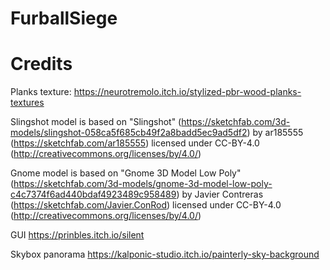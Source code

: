 # FurballSiege

# Credits

Planks texture: https://neurotremolo.itch.io/stylized-pbr-wood-planks-textures

Slingshot model is based on "Slingshot" (https://sketchfab.com/3d-models/slingshot-058ca5f685cb49f2a8badd5ec9ad5df2) by ar185555 (https://sketchfab.com/ar185555) licensed under CC-BY-4.0 (http://creativecommons.org/licenses/by/4.0/)

Gnome model is based on "Gnome 3D Model Low Poly" (https://sketchfab.com/3d-models/gnome-3d-model-low-poly-c4c7374f6ad440bdaf4923489c958489) by Javier Contreras (https://sketchfab.com/Javier.ConRod) licensed under CC-BY-4.0 (http://creativecommons.org/licenses/by/4.0/)

GUI https://prinbles.itch.io/silent

Skybox panorama https://kalponic-studio.itch.io/painterly-sky-background